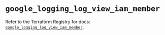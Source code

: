 # `google_logging_log_view_iam_member`

Refer to the Terraform Registry for docs: [`google_logging_log_view_iam_member`](https://registry.terraform.io/providers/hashicorp/google-beta/5.37.0/docs/resources/google_logging_log_view_iam_member).
